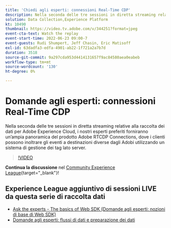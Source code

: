```yaml
---
title: 'Chiedi agli esperti: connessioni Real-Time CDP'
description: Nella seconda delle tre sessioni in diretta streaming relative alla raccolta dei dati per Adobe Experience Cloud, i nostri esperti preferiti forniranno un’ampia panoramica del prodotto Adobe RTCDP Connections, dove i clienti possono inoltrare gli eventi a destinazioni diverse dagli Adobi utilizzando un sistema di gestione dei tag lato server.
solution: Data Collection,Experience Platform
kt: 10490
thumbnail: https://video.tv.adobe.com/v/344251?format=jpeg
event-cta-text: Watch the replay
event-start-time: 2022-06-23 09:00-7
event-guests: Rudi Shumpert, Jeff Chasin, Eric Matisoff
exl-id: 63dadfa3-edfa-4901-ab22-1f721a2a7b7d
duration: 3518
source-git-commit: 9a297cda953d4414131657f9ac84580aea0eabeb
workflow-type: tm+mt
source-wordcount: '130'
ht-degree: 0%

---
```


# Domande agli esperti: connessioni Real-Time CDP

Nella seconda delle tre sessioni in diretta streaming relative alla raccolta dei dati per Adobe Experience Cloud, i nostri esperti preferiti forniranno un’ampia panoramica del prodotto Adobe RTCDP Connections, dove i clienti possono inoltrare gli eventi a destinazioni diverse dagli Adobi utilizzando un sistema di gestione dei tag lato server.

>[!VIDEO](https://video.tv.adobe.com/v/344251/?quality=12&learn=on)

**Continua la discussione** nel [Community Experience League](https://experienceleaguecommunities.adobe.com/t5/adobe-experience-platform-launch/experience-league-live-post-session-discussion-real-time-cdp/m-p/458195#M285){target="_blank"}!

## Experience League aggiuntivo di sessioni LIVE da questa serie di raccolta dati

* [Ask the experts - The basics of Web SDK (Domande agli esperti: nozioni di base di Web SDK)](exl-live-episode-05-26-22.md)
* [Domande agli esperti: flussi di dati e preparazione dei dati](exl-live-episode-07-21-22.md)

